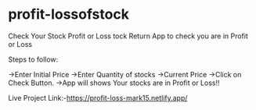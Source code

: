 # profit-lossofstock
Check Your Stock Profit or Loss
tock Return App to check you are in Profit or Loss

Steps to follow:

->Enter Initial Price
->Enter Quantity of stocks
->Current Price
->Click on Check Button.
->App will shows Your stocks are in Profit or Loss!!

Live Project Link:-https://profit-loss-mark15.netlify.app/

